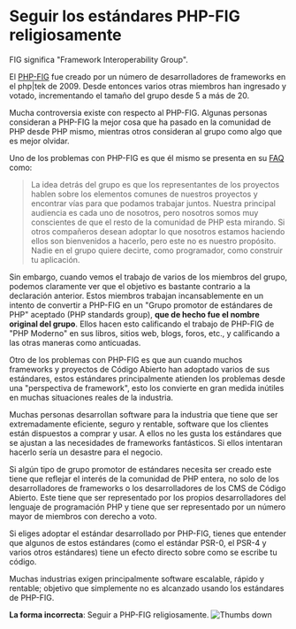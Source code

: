 # Seguir los estándares PHP-FIG religiosamente #

FIG significa "Framework Interoperability Group".

El [PHP-FIG](http://www.php-fig.org/) fue creado por un número de desarrolladores de frameworks en el php|tek de 2009. Desde entonces varios otras miembros han ingresado y votado, incrementando el tamaño del grupo desde 5 a más de 20.

Mucha controversia existe con respecto al PHP-FIG. Algunas personas consideran a PHP-FIG la mejor cosa que ha pasado en la comunidad de PHP desde PHP mismo, mientras otros consideran al grupo como algo que es mejor olvidar.

Uno de los problemas con PHP-FIG es que él mismo se presenta en su [FAQ](http://www.php-fig.org/faqs/) como:

> La idea detrás del grupo es que los representantes de los proyectos hablen sobre los elementos comunes de nuestros proyectos y encontrar vías para que podamos trabajar juntos. Nuestra principal audiencia es cada uno de nosotros, pero nosotros somos muy conscientes de que el resto de la comunidad de PHP esta mirando. Si otros compañeros desean adoptar lo que nosotros estamos haciendo ellos son bienvenidos a hacerlo, pero este no es nuestro propósito. Nadie en el grupo quiere decirte, como programador, como construir tu aplicación.

Sin embargo, cuando vemos el trabajo de varios de los miembros del grupo, podemos claramente ver que el objetivo es bastante contrario a la declaración anterior. Estos miembros trabajan incansablemente en un intento de convertir a PHP-FIG en un "Grupo promotor de estándares de PHP" aceptado (PHP standards group), **que de hecho fue el nombre original del grupo**. Ellos hacen esto calificando el trabajo de PHP-FIG de "PHP Moderno" en sus libros, sitios web, blogs, foros, etc., y calificando a las otras maneras como anticuadas.

Otro de los problemas con PHP-FIG es que aun cuando muchos frameworks y proyectos de Código Abierto han adoptado varios de sus estándares, estos estándares principalmente atienden los problemas desde una "perspectiva de framework", esto los convierte en gran medida inútiles en muchas situaciones reales de la industria.

Muchas personas desarrollan software para la industria que tiene que ser extremadamente eficiente, seguro y rentable, software que los clientes están dispuestos a comprar y usar. A ellos no les gusta los estándares que se ajustan a las necesidades de frameworks fantásticos. Si ellos intentaran hacerlo sería un desastre para el negocio.

Si algún tipo de grupo promotor de estándares necesita ser creado este tiene que reflejar el interés de la comunidad de PHP entera, no solo de los desarrolladores de frameworks o los desarrolladores de los CMS de Código Abierto. Este tiene que ser representado por los propios desarrolladores del lenguaje de programación PHP y tiene que ser representado por un número mayor de miembros con derecho a voto.

Si eliges adoptar el estándar desarrollado por PHP-FIG, tienes que entender que algunos de estos estándares (como el estándar PSR-0, el PSR-4 y varios otros estándares) tiene un efecto directo sobre como se escribe tu código.

Muchas industrias exigen principalmente software escalable, rápido y rentable; objetivo que simplemente no es alcanzado usando los estándares de PHP-FIG.

**La forma incorrecta**: Seguir a PHP-FIG religiosamente. ![Thumbs down](/img/thumbs-down.png)
